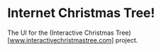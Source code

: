 # Internet Christmas Tree!

The UI for the (Interactive Christmas Tree)[www.interactivechristmastree.com] project.


